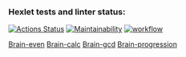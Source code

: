 ### Hexlet tests and linter status:
[![Actions Status](https://github.com/kvasilitsev/frontend-project-lvl1/workflows/hexlet-check/badge.svg)](https://github.com/kvasilitsev/frontend-project-lvl1/actions)
[![Maintainability](https://api.codeclimate.com/v1/badges/38399c0ae156cc4258c4/maintainability)](https://codeclimate.com/github/kvasilitsev/frontend-project-lvl1/maintainability)
[![workflow](https://github.com/kvasilitsev/frontend-project-lvl1/actions/workflows/node.js.yml/badge.svg)](https://github.com/kvasilitsev/frontend-project-lvl1/actions/workflows/node.js.yml)

[Brain-even](https://asciinema.org/a/tGutbKxTalI8rTpmyDyikKAd2)
[Brain-calc](https://asciinema.org/a/rTqili5hj03JNPZTSLQZZBeJc)
[Brain-gcd](https://asciinema.org/a/HYsRFLD3hkVJBg7H1hXBsrq7K)
[Brain-progression](https://asciinema.org/a/2ge3jIrRLVUhuPR9zSbYyBY2b)